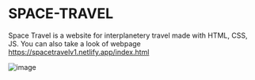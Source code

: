 # SPACE-TRAVEL
Space Travel is a website for interplanetery travel made with HTML, CSS, JS. 
You can also take a look of webpage https://spacetravelv1.netlify.app/index.html


![image](https://user-images.githubusercontent.com/76806913/163678902-11d0b3b6-99e8-47e1-a67f-af126e4a7356.png)
